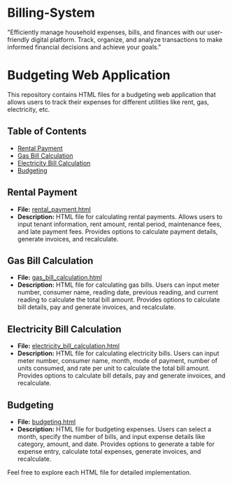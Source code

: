 # Billing-System
"Efficiently manage household expenses, bills, and finances with our user-friendly digital platform. Track, organize, and analyze transactions to make informed financial decisions and achieve your goals."
# Budgeting Web Application

This repository contains HTML files for a budgeting web application that allows users to track their expenses for different utilities like rent, gas, electricity, etc.

## Table of Contents
- [Rental Payment](#rental-payment)
- [Gas Bill Calculation](#gas-bill-calculation)
- [Electricity Bill Calculation](#electricity-bill-calculation)
- [Budgeting](#budgeting)

## Rental Payment
- **File:** [rental_payment.html](rental_payment.html)
- **Description:** HTML file for calculating rental payments. Allows users to input tenant information, rent amount, rental period, maintenance fees, and late payment fees. Provides options to calculate payment details, generate invoices, and recalculate.

## Gas Bill Calculation
- **File:** [gas_bill_calculation.html](gas_bill_calculation.html)
- **Description:** HTML file for calculating gas bills. Users can input meter number, consumer name, reading date, previous reading, and current reading to calculate the total bill amount. Provides options to calculate bill details, pay and generate invoices, and recalculate.

## Electricity Bill Calculation
- **File:** [electricity_bill_calculation.html](electricity_bill_calculation.html)
- **Description:** HTML file for calculating electricity bills. Users can input meter number, consumer name, month, mode of payment, number of units consumed, and rate per unit to calculate the total bill amount. Provides options to calculate bill details, pay and generate invoices, and recalculate.

## Budgeting
- **File:** [budgeting.html](budgeting.html)
- **Description:** HTML file for budgeting expenses. Users can select a month, specify the number of bills, and input expense details like category, amount, and date. Provides options to generate a table for expense entry, calculate total expenses, generate invoices, and recalculate.

Feel free to explore each HTML file for detailed implementation.

